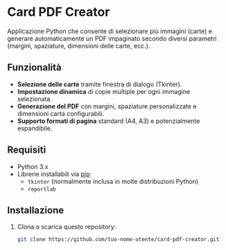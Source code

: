 # Card PDF Creator

Applicazione Python che consente di selezionare più immagini (carte) e generare automaticamente un PDF impaginato secondo diversi parametri (margini, spaziature, dimensioni delle carte, ecc.).

## Funzionalità

- **Selezione delle carte** tramite finestra di dialogo (Tkinter).
- **Impostazione dinamica** di copie multiple per ogni immagine selezionata.
- **Generazione del PDF** con margini, spaziature personalizzate e dimensioni carta configurabili.
- **Supporto formati di pagina** standard (A4, A3) e potenzialmente espandibile.

## Requisiti

- Python 3.x
- Librerie installabili via [pip](https://pypi.org/project/pip/):
  - `tkinter` (normalmente inclusa in molte distribuzioni Python)
  - `reportlab`

## Installazione

1. Clona o scarica questo repository:
   ```bash
   git clone https://github.com/tuo-nome-utente/card-pdf-creator.git
